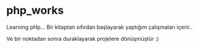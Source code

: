 # php_works
Learning pHp... 
Bir kitaptan sıfırdan başlayarak yaptığım çalışmaları içerir..

Ve bir noktadan sonra duraklayarak projelere dönüşmüştür :)
